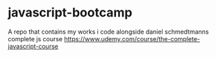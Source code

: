 # javascript-bootcamp
A repo that contains my works i code alongside  daniel schmedtmanns complete js course
https://www.udemy.com/course/the-complete-javascript-course
